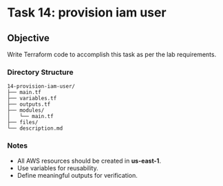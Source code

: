 # Task 14: provision iam user

## Objective
Write Terraform code to accomplish this task as per the lab requirements.

### Directory Structure
```
14-provision-iam-user/
├── main.tf
├── variables.tf
├── outputs.tf
├── modules/
│   └── main.tf
├── files/
└── description.md
```

### Notes
- All AWS resources should be created in **us-east-1**.
- Use variables for reusability.
- Define meaningful outputs for verification.
